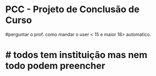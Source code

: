 # PCC - Projeto de Conclusão de Curso




#perguntar o prof.  como mandar o user < 15 e maior 18> automatico.

# #  todos tem instituição mas nem todo podem  preencher

